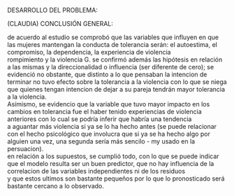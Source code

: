 DESARROLLO DEL PROBLEMA: 

(CLAUDIA) CONCLUSIÓN GENERAL:	

de acuerdo al estudio se comprobó que las variables que influyen en que las mujeres mantengan la conducta de tolerancia serán: el autoestima, el compromiso, la dependencia, la experiencia de violencia	
rompimiento y la violencia G. se confirmó además las hipótesis en relación a las mismas y la direccionalidad o influencia (ser diferente de cero); se evidenció no obstante, que distinto a lo que pensaban	
la intencion de terminar no tuvo efecto sobre la tolerancia a la violencia con lo que se niega que quienes tengan intencion de dejar a su pareja tendrán mayor tolerancia a la violencia. 	
Asímismo, se evidencio que la variable que tuvo mayor impacto en los cambios en tolerancia fue el haber tenido experiencias de violencia anteriores con lo cual se podría inferir que habría una tendencia	
a aguantar más violencia si ya se lo ha hecho antes (se puede relacionar con el hecho psicológico que involucra que si ya se ha hecho algo por alguien una vez, una segunda sería más sencilo - my usado en la persuacion). 	
en relación a los supuestos, se cumplió todo, con lo que se puede indicar que el modelo resulta ser un buen predictor, que no hay influencia de la correlacion de las variables independientes ni de los residuos	
y que estos ultimos son bastante pequeños por lo que lo pronosticado será bastante cercano a lo observado. 	

